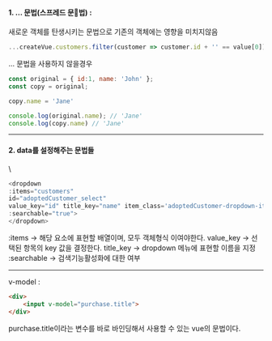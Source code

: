 
#### 1. ... 문법(스프레드 문법) : 
새로운 객체를 탄생시키는 문법으로 기존의 객체에는 영향을 미치지않음 

```javascript
...createVue.customers.filter(customer => customer.id + '' == value[0])}
```

... 문법을 사용하지 않을경우 

```javascript
const original = { id:1, name: 'John' };
const copy = original;

copy.name = 'Jane'

console.log(original.name); // 'Jane'
console.log(copy.name) // 'Jane'
```


---

#### 2. data를 설정해주는 문법들
\
```javascript
<dropdown 
:items="customers" 
id="adoptedCustomer_select" 
value_key="id" title_key="name" item_class='adoptedCustomer-dropdown-item' item_div_style="max-height: 200px" 
:searchable="true">
</dropdown>
```

:items -> 해당 요소에 표현할 배열이며, 모두 객체형식 이여야한다.
value_key -> 선택된 항목의 key 값을 결정한다.
title_key -> dropdown 메뉴에 표현할 이름을 지정
:searchable -> 검색기능활성화에 대한 여부


---

v-model :
```html
<div>
	<input v-model="purchase.title">
</div>
```

purchase.title이라는 변수를 바로 바인딩해서 사용할 수 있는 vue의 문법이다.
